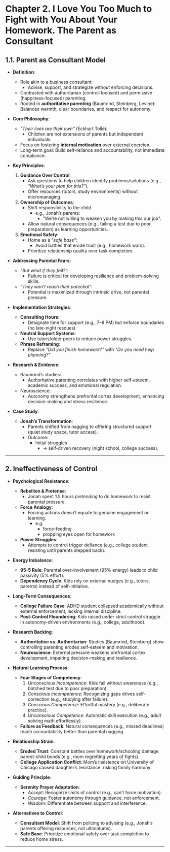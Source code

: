 # Chapter 2. I Love You Too Much to Fight with You About Your Homework. The Parent as Consultant
## **1.1. Parent as Consultant Model**  
- **Definition**:  
  - Role akin to a business consultant: 
	  - Advise, support, and strategize without enforcing decisions.  
  - Contrasted with authoritarian (control-focused) and permissive (happiness-focused) parenting.  
  - Rooted in **authoritative parenting** (Baumrind, Steinberg, Levine): Balances warmth, clear boundaries, and respect for autonomy.  

- **Core Philosophy**:  
  - *"Their lives are their own"* (Eckhart Tolle): 
	  - Children are not extensions of parents but independent individuals.  
  - Focus on fostering **internal motivation** over external coercion.  
  - Long-term goal: Build self-reliance and accountability, not immediate compliance.  

- **Key Principles**:  
  1. **Guidance Over Control**:  
     - Ask questions to help children identify problems/solutions (e.g., *"What’s your plan for this?"*).  
     - Offer resources (tutors, study environments) without micromanaging.  
  2. **Ownership of Outcomes**:  
     - Shift responsibility to the child 
	     - e.g., Jonah’s parents: 	    
		     - "We’re not willing to weaken you by making this our job".  
     - Allow natural consequences (e.g., failing a test due to poor preparation) as learning opportunities.  
  3. **Emotional Safety**:  
     - Home as a *"safe base"*: 
	     - Avoid battles that erode trust (e.g., homework wars).  
     - Prioritize relationship quality over task completion.  

- **Addressing Parental Fears**:  
  - *"But what if they fail?"*: 
	  - Failure is critical for developing resilience and problem-solving skills.  
  - *"They won’t reach their potential"*: 
	  - Potential is maximized through intrinsic drive, not parental pressure.  

- **Implementation Strategies**:  
  - **Consulting Hours**: 
	  - Designate time for support (e.g., 7–8 PM) but enforce boundaries (no late-night rescues).  
  - **Neutral Support Systems**:
	  - Use tutors/older peers to reduce power struggles.  
  - **Phrase Reframing**: 
	  - Replace *"Did you finish homework?"* with *"Do you need help planning?"*  

- **Research & Evidence**:  
  - Baumrind’s studies: 
	  - Authoritative parenting correlates with higher self-esteem, academic success, and emotional regulation.  
  - Neuroscience: 
	  - Autonomy strengthens prefrontal cortex development, enhancing decision-making and stress resilience.  

- **Case Study**:  
  - **Jonah’s Transformation**:  
    - Parents shifted from nagging to offering structured support (quiet study space, tutor access).  
    - Outcome: 
	    - Initial struggles 
		    - → self-driven recovery (night school, college success).  

---

## **2. Ineffectiveness of Control**  
- **Psychological Resistance**:  
  - **Rebellion & Pretense**: 
	  - Jonah spent 1.5 hours *pretending* to do homework to resist parental pressure.  
  - **Force Analogy**: 
	  - Forcing actions doesn’t equate to genuine engagement or learning.  
		  - e.g.
			  - force-feeding
			  - propping eyes open for homework
  - **Power Struggles**: 
	  - Attempts to control trigger defiance (e.g., college student resisting until parents stepped back).  

- **Energy Imbalance**:  
  - **95-5 Rule**: Parental over-involvement (95% energy) leads to child passivity (5% effort).  
  - **Dependency Cycle**: Kids rely on external nudges (e.g., tutors, parents) instead of self-initiative.  

- **Long-Term Consequences**:  
  - **College Failure Case**: ADHD student collapsed academically without external enforcement, lacking internal discipline.  
  - **Post-Control Floundering**: Kids raised under strict control struggle in autonomy-driven environments (e.g., college, adulthood).  

- **Research Backing**:  
  - **Authoritative vs. Authoritarian**: Studies (Baumrind, Steinberg) show controlling parenting erodes self-esteem and motivation.  
  - **Neuroscience**: External pressure weakens prefrontal cortex development, impairing decision-making and resilience.  

- **Natural Learning Process**:  
  - **Four Stages of Competency**:  
    1. *Unconscious Incompetence*: Kids fail without awareness (e.g., botched test due to poor preparation).  
    2. *Conscious Incompetence*: Recognizing gaps drives self-correction (e.g., studying after failure).  
    3. *Conscious Competence*: Effortful mastery (e.g., deliberate practice).  
    4. *Unconscious Competence*: Automatic skill execution (e.g., adult solving math effortlessly).  
  - **Failure as Feedback**: Natural consequences (e.g., missed deadlines) teach accountability better than parental nagging.  

- **Relationship Strain**:  
  - **Eroded Trust**: Constant battles over homework/schooling damage parent-child bonds (e.g., mom regretting years of fights).  
  - **College Application Conflict**: Mom’s insistence on University of Chicago caused daughter’s resistance, risking family harmony.  

- **Guiding Principle**:  
  - **Serenity Prayer Adaptation**:  
    - *Accept*: Recognize limits of control (e.g., can’t force motivation).  
    - *Courage*: Foster autonomy through guidance, not enforcement.  
    - *Wisdom*: Differentiate between support and interference.  

- **Alternatives to Control**:  
  - **Consultant Model**: Shift from policing to advising (e.g., Jonah’s parents offering resources, not ultimatums).  
  - **Safe Base**: Prioritize emotional safety over task completion to reduce home stress.  

---  

